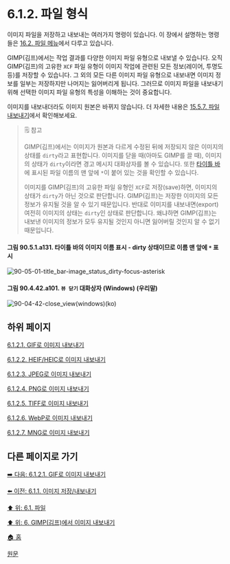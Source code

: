 # 6.1.2. 파일 형식
이미지 파일을 저장하고 내보내는 여러가지 명령이 있습니다. 이 장에서 설명하는 명령들은 [16.2. 파일 메뉴](./16-02-00-the-file-menu.md)에서 다루고 있습니다.

GIMP(김프)에서는 작업 결과를 다양한 이미지 파일 유형으로 내보낼 수 있습니다. 오직 GIMP(김프)의 고유한 `XCF` 파일 유형이 이미지 작업에 관련된 모든 정보(레이어, 투명도 등)를 저장할 수 있습니다. 그 외의 모든 다른 이미지 파일 유형으로 내보내면 이미지 정보를 일부는 저장하지만 나머지는 잃어버리게 됩니다. 그러므로 이미지 파일을 내보내기 위해 선택한 이미지 파일 유형의 특성을 이해하는 것이 중요합니다.

이미지를 내보내더라도 이미지 원본은 바뀌지 않습니다. 더 자세한 내용은 [15.5.7. 파일 내보내기](./15-05-07-export-file.md)에서 확인해보세요.

> 🗒️ 참고
>
> GIMP(김프)에서는 이미지가 원본과 다르게 수정된 뒤에 저장되지 않은 이미지의 상태를 `dirty`라고 표현합니다. 이미지를 닫을 때(아마도 GIMP를 끌 때), 이미지의 상태가 `dirty`이라면 경고 메시지 대화상자를 볼 수 있습니다. 또한 [타이틀 바](./03-02-02-image-windowx-01-title-bar.md)에 표시된 파일 이름의 맨 앞에 `*`이 붙어 있는 것을 확인할 수 있습니다.
>
> 이미지를 GIMP(김프)의 고유한 파일 유형인 `XCF`로 저장(save)하면, 이미지의 상태가 `dirty`가 아닌 것으로 판단합니다. GIMP(김프)는 저장한 이미지의 모든 정보가 유지될 것을 알 수 있기 때문입니다. 반대로 이미지를 내보내면(export) 여전히 이미지의 상태는 `dirty`인 상태로 판단합니다. 왜냐하면 GIMP(김프)는 내보낸 이미지의 정보가 모두 유지될 것인지 아니면 잃어버릴 것인지 알 수 없기 때문입니다.

#### 그림 90.5.1.a131. 타이틀 바의 이미지 이름 표시 - dirty 상태이므로 이름 맨 앞에 `*` 표시
![90-05-01-title_bar-image_status_dirty-focus-asterisk](https://github.com/wonder13662/gimp/assets/15767104/a02c4aad-a110-4391-93cd-ac03a813b8f3)

#### 그림 90.4.42.a101. `뷰 닫기` 대화상자 (Windows) (우리말)
![90-04-42-close_view(windows)(ko)](https://github.com/wonder13662/gimp/assets/15767104/310282c7-ac1e-42ca-8741-78fd81577bc2)

## 하위 페이지

[6.1.2.1. GIF로 이미지 내보내기](./06-01-filesx-02-file_formatsx-01-export_image_as_gif.md)

[6.1.2.2. HEIF/HEIC로 이미지 내보내기](./06-01-filesx-02-file_formatsx-02-export_image_as_heif.md)

[6.1.2.3. JPEG로 이미지 내보내기](./06-01-filesx-02-file_formatsx-03-export_image_as_jpeg.md)

[6.1.2.4. PNG로 이미지 내보내기](./06-01-filesx-02-file_formatsx-04-export_image_as_png.md)

[6.1.2.5. TIFF로 이미지 내보내기](./06-01-filesx-02-file_formatsx-05-export_image_as_tiff.md)

[6.1.2.6. WebP로 이미지 내보내기](./06-01-filesx-02-file_formatsx-06-export_image_as_webp.md)

[6.1.2.7. MNG로 이미지 내보내기](./06-01-filesx-02-file_formatsx-07-export_image_as_mng.md)

## 다른 페이지로 가기

[➡️ 다음: 6.1.2.1. GIF로 이미지 내보내기](./06-01-filesx-02-file_formatsx-01-export_image_as_gif.md)

[⬅️ 이전: 6.1.1. 이미지 저장/내보내기](./06-01-filesx-01-save_export_images.md)

[⬆️ 위: 6.1. 파일](./06-01-files.md)

[⬆️ 위: 6. GIMP(김프)에서 이미지 내보내기](./06-00-getting-images-out-of-gimp.md)

[🏠 홈](./00-home.md)

[원문](https://docs.gimp.org/2.10/ko/gimp-images-out.html)

